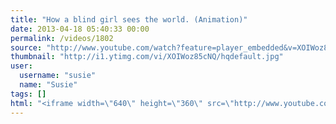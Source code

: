 ```yaml
---
title: "How a blind girl sees the world. (Animation)"
date: 2013-04-18 05:40:33 00:00
permalink: /videos/1802
source: "http://www.youtube.com/watch?feature=player_embedded&v=XOIWoz85cNQ#!"
thumbnail: "http://i1.ytimg.com/vi/XOIWoz85cNQ/hqdefault.jpg"
user:
  username: "susie"
  name: "Susie"
tags: []
html: "<iframe width=\"640\" height=\"360\" src=\"http://www.youtube.com/embed/XOIWoz85cNQ?wmode=transparent&feature=oembed\" frameborder=\"0\" allowfullscreen></iframe>"
---
```


